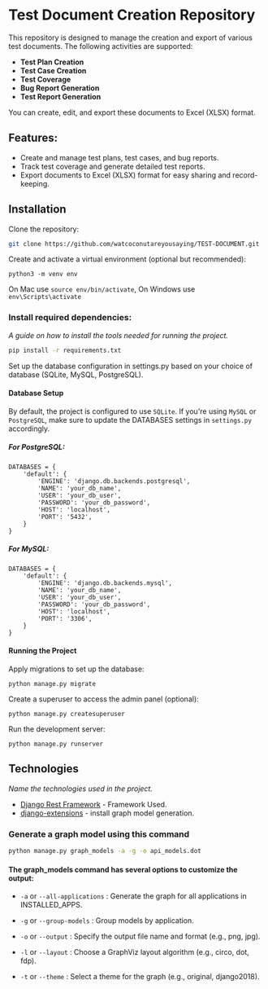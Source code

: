 # Test Document Creation Repository

This repository is designed to manage the creation and export of various test documents. The following activities are supported:
- **Test Plan Creation**
- **Test Case Creation**
- **Test Coverage**
- **Bug Report Generation**
- **Test Report Generation**

You can create, edit, and export these documents to Excel (XLSX) format.

## Features:
- Create and manage test plans, test cases, and bug reports.
- Track test coverage and generate detailed test reports.
- Export documents to Excel (XLSX) format for easy sharing and record-keeping.

## Installation

Clone the repository:
   ```bash
   git clone https://github.com/watcoconutareyousaying/TEST-DOCUMENT.git
```
Create and activate a virtual environment (optional but recommended):

```
python3 -m venv env 
```
On Mac use `source env/bin/activate`,  On Windows use `env\Scripts\activate`

### Install required dependencies:

_A guide on how to install the tools needed for running the project._


```bash
pip install -r requirements.txt
```
Set up the database configuration in settings.py based on your choice of database (SQLite, MySQL, PostgreSQL).

#### Database Setup
By default, the project is configured to use `SQLite`. If you're using `MySQL` or `PostgreSQL`, make sure to update the DATABASES settings in `settings.py` accordingly.

##### For PostgreSQL:
```
DATABASES = {
    'default': {
        'ENGINE': 'django.db.backends.postgresql',
        'NAME': 'your_db_name',
        'USER': 'your_db_user',
        'PASSWORD': 'your_db_password',
        'HOST': 'localhost',
        'PORT': '5432',
    }
}
```
##### For MySQL:
```
DATABASES = {
    'default': {
        'ENGINE': 'django.db.backends.mysql',
        'NAME': 'your_db_name',
        'USER': 'your_db_user',
        'PASSWORD': 'your_db_password',
        'HOST': 'localhost',
        'PORT': '3306',
    }
}
```

#### Running the Project
Apply migrations to set up the database: 
```
python manage.py migrate
```
Create a superuser to access the admin panel (optional):
```
python manage.py createsuperuser
```
Run the development server:
```
python manage.py runserver
```

## Technologies

_Name the technologies used in the project._ 
* [Django Rest Framework](https://www.django-rest-framework.org/) - Framework Used.
* [django-extensions](https://django-extensions.readthedocs.io/en/latest/installation_instructions.html) - install graph model generation.

### Generate a graph model using this command
```bash
python manage.py graph_models -a -g -o api_models.dot
```

#### The graph_models command has several options to customize the output:


- ```-a``` or ```--all-applications``` : Generate the graph for all applications in INSTALLED_APPS.

- ```-g``` or ```--group-models``` : Group models by application.

- ```-o``` or ```--output``` : Specify the output file name and format (e.g., png, jpg).

- ```-l``` or ```--layout``` : Choose a GraphViz layout algorithm (e.g., circo, dot, fdp).

- ```-t``` or ```--theme``` : Select a theme for the graph (e.g., original, django2018).